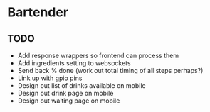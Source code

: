 # Bartender

## TODO
 * Add response wrappers so frontend can process them
 * Add ingredients setting to websockets
 * Send back % done (work out total timing of all steps perhaps?)
 * Link up with gpio pins
 * Design out list of drinks available on mobile
 * Design out drink page on mobile
 * Design out waiting page on mobile